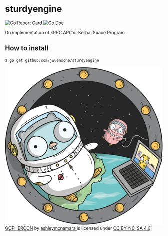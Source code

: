 # sturdyengine

[![Go Report Card](https://goreportcard.com/badge/github.com/jwuensche/sturdyengine)](https://goreportcard.com/report/github.com/jwuensche/sturdyengine)
[![Go Doc](https://img.shields.io/badge/godoc-reference-blue.svg?style=flat-square)](http://godoc.org/github.com/jwuensche/sturdyengine)

Go implementation of kRPC API for Kerbal Space Program

## How to install

```bash
$ go get github.com/jwuensche/sturdyengine
```

![preview](https://raw.githubusercontent.com/ashleymcnamara/gophers/master/GOPHERCON.png)
[GOPHERCON](https://github.com/ashleymcnamara/gophers/blob/master/GOPHERCON.png) by [ashleymcnamara ](https://github.com/ashleymcnamara) is licensed under [CC BY-NC-SA 4.0](https://creativecommons.org/licenses/by-nc-sa/4.0/)  
